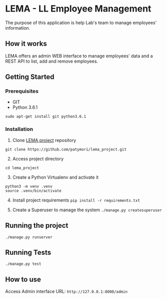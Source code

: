 # LEMA - LL Employee Management

The purpose of this application is help Lab's team to manage employees' information.

## How it works

LEMA offers an admin WEB interface to manage employees' data and a REST API to list, add and remove employees.

## Getting Started

### Prerequisites
- GIT
- Python 3.6.1

`sudo apt-get install git python3.6.1 `

### Installation

1. Clone [LEMA project](https://github.com/patymori/lema_project.git) repository

`git clone https://github.com/patymori/lema_project.git`

2. Access project directory

`cd lema_project`

3. Create a Python Virtualenv and activate it
```
python3 -m venv .venv
source .venv/bin/activate
```
4. Install project requirements
`pip install -r requirements.txt`

5. Create a Superuser to manage the system
`./manage.py createsuperuser`


## Running the project

`./manage.py runserver`


## Running Tests

`./manage.py test`


## How to use

Access Admin interface URL: `http://127.0.0.1:8000/admin`

